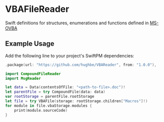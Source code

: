# VBAFileReader

Swift definitions for structures, enumerations and functions defined in [MS-OVBA](https://docs.microsoft.com/en-us/openspecs/windows_protocols/ms-ovba/)

## Example Usage

Add the following line to your project's SwiftPM dependencies:
```swift
.package(url: "https://github.com/hughbe/VBAReader", from: "1.0.0"),
```

```swift
import CompoundFileReader
import MsgReader

let data = Data(contentsOfFile: "<path-to-file>.doc")!
let parentFile = try CompoundFile(data: data)
var rootStorage = parentFile.rootStorage
let file = try VBAFile(storage: rootStorage.children["Macros"]!)
for module in file.vbaStorage.modules {
    print(module.sourceCode)
}
```
